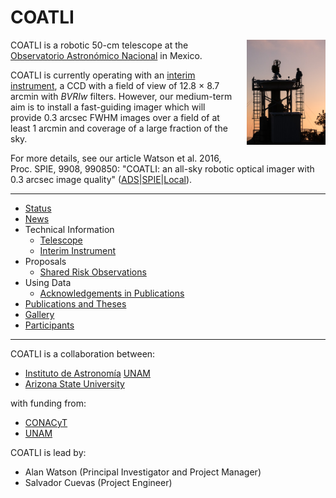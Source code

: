 # COATLI

<a href="gallery.html#inspecting-at-sunset"><img src="gallery/20170402T195542-small.jpg" style="width: 25%; float: right; margin-left: 1em; margin-bottom: 1em; margin-top: 0;"/></a>

COATLI is a robotic 50-cm telescope at the [Observatorio
Astronómico Nacional](http://www.astrossp.unam.mx) in Mexico.

COATLI is currently operating with an [interim instrument](interim-instrument.html), a CCD with a field of view of 12.8 &times; 8.7 arcmin with <i>BVRIw</i> filters. However, our medium-term aim is to install a fast-guiding imager which will provide 0.3 arcsec FWHM images over a field of at least 1 arcmin and coverage of a large fraction of the sky.

For more details, see our article Watson et al. 2016, Proc. SPIE, 9908, 990850: "COATLI: an all-sky robotic optical imager with 0.3 arcsec image quality" 
([ADS](http://adsabs.harvard.edu/abs/2016SPIE.9908E..5OW)|[SPIE](https://www.spiedigitallibrary.org/conference-proceedings-of-spie/9908/1/COATLI--an-all-sky-robotic-optical-imager-with-03/10.1117/12.2233000.short?SSO=1)|[Local](watson-2016.pdf)).

<hr/>

* [Status](status.html)
* [News](news-2020.html)
* Technical Information
  - [Telescope](telescope.html)
  - [Interim Instrument](interim-instrument.html)
* Proposals
  - [Shared Risk Observations](shared-risk-observations.html)
* Using Data
  - [Acknowledgements in Publications](acknowledgements.html)
* [Publications and Theses](publications.html)
* [Gallery](gallery.html)
* [Participants](participants.html)

<hr/>

COATLI is a collaboration between:

* [Instituto de Astronomía](http://www.astroscu.unam.mx) [UNAM](http://www.unam.mx)
* [Arizona State University](https://sese.asu.edu/about)

with funding from:

* [CONACyT](http://www.astroscu.unam.mx/)
* [UNAM](http://www.unam.mx)

COATLI is lead by:

* Alan Watson (Principal Investigator and Project Manager)
* Salvador Cuevas (Project Engineer)
